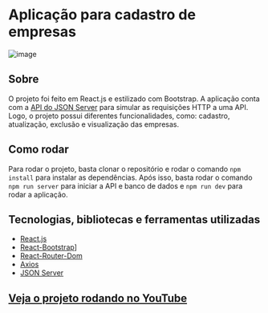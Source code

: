 # Aplicação para cadastro de empresas
![image](https://user-images.githubusercontent.com/99208505/194787944-090694e8-ab83-45f7-a968-3829b545e07b.png)

## Sobre

O projeto foi feito em React.js e estilizado com Bootstrap. A aplicação conta com a <a href="https://www.npmjs.com/package/json-server">API do JSON Server</a> para simular as requisições HTTP a uma API. Logo, o projeto possui diferentes funcionalidades, como: cadastro, atualização, exclusão e visualização das empresas.

## Como rodar

Para rodar o projeto, basta clonar o repositório e rodar o comando `npm install` para instalar as dependências. Após isso, basta rodar o comando `npm run server` para iniciar a API e banco de dados e `npm run dev` para rodar a aplicação.

## Tecnologias, bibliotecas e ferramentas utilizadas

-   [React.js](https://pt-br.reactjs.org/)
-   [React-Bootstrap](https://react-bootstrap.github.io/)]
-   [React-Router-Dom](https://www.npmjs.com/package/react-router-dom)
-   [Axios](https://www.npmjs.com/package/axios)
-   [JSON Server](https://www.npmjs.com/package/json-server)

## [Veja o projeto rodando no YouTube](https://youtu.be/xxEP_KS0sms)
